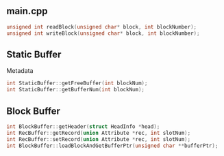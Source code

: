
## main.cpp

```cpp
unsigned int readBlock(unsigned char* block, int blockNumber);
unsigned int writeBlock(unsigned char* block, int blockNumber);
```

## Static Buffer

Metadata

```cpp
int StaticBuffer::getFreeBuffer(int blockNum);
int StaticBuffer::getBufferNum(int blockNum);

```

## Block Buffer

```cpp
int BlockBuffer::getHeader(struct HeadInfo *head);
int RecBuffer::getRecord(union Attribute *rec, int slotNum);
int RecBuffer::setRecord(union Attribute *rec, int slotNum);
int BlockBuffer::loadBlockAndGetBufferPtr(unsigned char **bufferPtr);
```